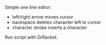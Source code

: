 Simple one line editor:

 - left/right arrow moves cursor
 - backspace deletes character left to cursor
 - character stroke inserts a character

Run script with DrRacket.
